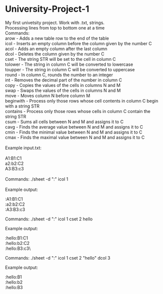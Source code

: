 # University-Project-1
My first univetsity project. Work with .txt, strings.\
Processing lines from top to bottom one at a time\
Commands:\
arow - Adds a new table row to the end of the table\
icol - Inserts an empty column before the column given by the number C\
acol - Adds an empty column after the last column\
dcol - Deletes the column given by the number C\
cset - The string STR will be set to the cell in column C\
tolower - The string in column C will be converted to lowercase\
toupper - The string in column C will be converted to uppercase\
round - In column C, rounds the number to an integer\
int - Removes the decimal part of the number in column C\
copy - Copies the values of the cells in columns N and M\
swap - Swaps the values of the cells in columns N and M\
move - Moves column N before column M\
beginwith - Process only those rows whose cell contents in column C begin with a string STR\
contains - Process only those rows whose cells in column C contain the string STR\
csum - Sums all cells between N and M and assigns it to C\
cavg - Finds the average value between N and M and assigns it to C\
cmin - Finds the minimal value between N and M and assigns it to C\
cmax - Finds the maximal value between N and M and assigns it to C\
\
Example input.txt:\
\
A1:B1:C1 \
a2:b2:C2 \
A3:B3:c3 \
\
Commands: ./sheet -d ":" icol 1\
\
Example output:

:A1:B1:C1\
:a2:b2:C2\
:A3:B3:c3

Commands: ./sheet -d ":" icol 1 cset 2 hello

Example output:

:hello:B1:C1\
:hello:b2:C2\
:hello:B3:c3\

Commands: ./sheet -d ":" icol 1 cset 2 "hello" dcol 3

Example output:

:hello:B1\
:hello:b2\
:hello:B3
